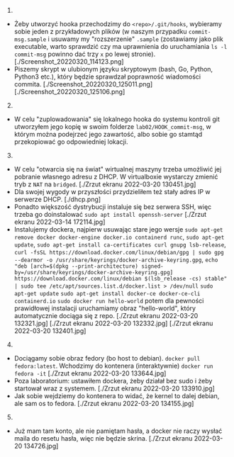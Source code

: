 1. 
  * Żeby utworzyć hooka przechodzimy do `<repo>/.git/hooks`, wybieramy sobie jeden z przykładowych plików (w naszym przypadku `commit-msg.sample` i usuwamy my "rozszerzenie" `.sample` (zostawiamy jako plik executable, warto sprawdzić czy ma uprawnienia do uruchamiania `ls -l commit-msg` powinno dać trzy `x` po lewej stronie).
  [./Screenshot_20220320_114123.png]
  * Piszemy skrypt w ulubionym języku skryptowym (bash, Go, Python, Python3 etc.), który będzie sprawdzał poprawność wiadomości commita. 
  [./Screenshot_20220320_125011.png]
  [./Screenshot_20220320_125106.png]
2. 
  * W celu "zuplowadowania" się lokalnego hooka do systemu kontroli git utworzyłem jego kopię w swoim folderze `lab02/HOOK_commit-msg`, w którym można podejrzeć jego zawartość, albo sobie go stamtąd przekopiować go odpowiedniej lokacji.
3. 
  * W celu "otwarcia się na świat" wirtualnej maszyny trzeba umożliwić jej pobranie własnego adresu z DHCP. W virtualboxie wystarczy zmienić tryb z `NAT` na `bridged`.
  [./Zrzut ekranu 2022-03-20 130451.jpg]
  * Dla swojej wygody w przyszłości przydzieliłem też stały adres IP w serwerze DHCP.
  [./dhcp.png]
  * Ponadto większość dystrybucji instaluje się bez serwera SSH, więc trzeba go doinstalować `sudo apt install openssh-server`
  [./Zrzut ekranu 2022-03-14 172114.jpg]
  * Instalujemy dockera, najpierw usuwając stare jego wersje `sudo apt-get remove docker docker-engine docker.io containerd runc`,
  `sudo apt-get update`,
  `sudo apt-get install ca-certificates curl gnupg lsb-release`,
  `curl -fsSL https://download.docker.com/linux/debian/gpg | sudo gpg --dearmor -o /usr/share/keyrings/docker-archive-keyring.gpg`,
  `echo "deb [arch=$(dpkg --print-architecture) signed-by=/usr/share/keyrings/docker-archive-keyring.gpg] https://download.docker.com/linux/debian $(lsb_release -cs) stable" | sudo tee /etc/apt/sources.list.d/docker.list > /dev/null`
  `sudo apt-get update`
  `sudo apt-get install docker-ce docker-ce-cli containerd.io`
  `sudo docker run hello-world`
  potem dla pewności prawidłowej instalacji uruchamiamy obraz "hello-world", który automatycznie dociąga się z repo.
  [./Zrzut ekranu 2022-03-20 132321.jpg]
  [./Zrzut ekranu 2022-03-20 132332.jpg]
  [./Zrzut ekranu 2022-03-20 132401.jpg]
4. 
  * Dociągamy sobie obraz fedory (bo host to debian). `docker pull fedora:latest`. Wchodzimy do kontenera (interaktywnie) `docker run fedora -it`
  [./Zrzut ekranu 2022-03-20 133644.jpg]
  * Poza laboratorium: ustawiłem dockera, żeby działał bez sudo i żeby startował wraz z systemem.
  [./Zrzut ekranu 2022-03-20 133910.jpg]
  * Jak sobie wejdziemy do kontenera to widać, że kernel to dalej debian, ale sam os to fedora.
  [./Zrzut ekranu 2022-03-20 134155.jpg]
5.
  * Już mam tam konto, ale nie pamiętam hasła, a docker nie raczy wysłać maila do resetu hasła, więc nie będzie skrina.
  [./Zrzut ekranu 2022-03-20 134726.jpg]
